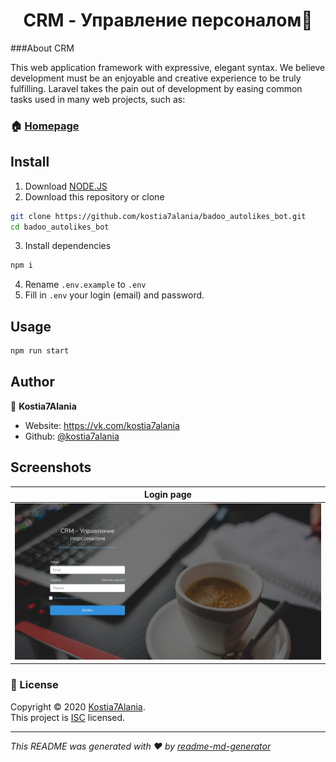 <h1 align="center">CRM - Управление персоналом👋</h1>



###About CRM

This web application framework with expressive, elegant syntax. We believe development must be an enjoyable and creative experience to be truly fulfilling. Laravel takes the pain out of development by easing common tasks used in many web projects, such as:

### 🏠 [Homepage](https://github.com/melvin-rulit/First-Crm)

## Install
1) Download <a href="https://nodejs.org/en/download/" target="_blank">NODE.JS</a>
2) Download this repository or clone
```sh
git clone https://github.com/kostia7alania/badoo_autolikes_bot.git
cd badoo_autolikes_bot
```
3) Install dependencies
```sh
npm i
```
4) Rename ```.env.example``` to ```.env```
5) Fill in ```.env``` your login (email) and password.


## Usage

```sh
npm run start
```


## Author

👤 **Kostia7Alania**

* Website: https://vk.com/kostia7alania
* Github: [@kostia7alania](https://github.com/kostia7alania)


## Screenshots

| Login page | 
| ------------ | 
|<img src="https://github.com/melvin-rulit/First-Crm/blob/master/public/images/screenshot/logo.png">|

### 📝 License

Copyright © 2020 [Kostia7Alania](https://github.com/kostia7alania).<br />
This project is [ISC](https://github.com/kostia7alania/badoo_autolikes_bot/blob/master/LICENSE) licensed.

***
_This README was generated with ❤️ by [readme-md-generator](https://github.com/kefranabg/readme-md-generator)_
